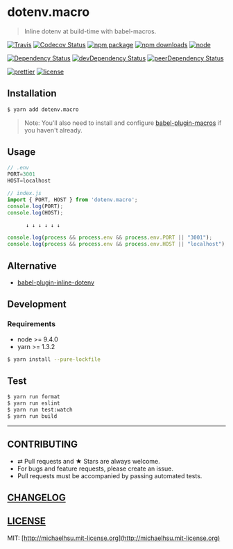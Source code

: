 # dotenv.macro

> Inline dotenv at build-time with babel-macros.

[![Travis][build-badge]][build]
[![Codecov Status][codecov-badge]][codecov]
[![npm package][npm-badge]][npm]
[![npm downloads][npm-downloads]][npm]
[![node][node]]()

[![Dependency Status][dependency-badge]][dependency]
[![devDependency Status][devdependency-badge]][devdependency]
[![peerDependency Status][peerdependency-badge]][peerdependency]

[![prettier][prettier-badge]][prettier]
[![license][license-badge]][license]

## Installation

```sh
$ yarn add dotenv.macro
```

> Note: You'll also need to install and configure [babel-plugin-macros](https://github.com/kentcdodds/babel-plugin-macros) if you haven't already.

## Usage

```js
// .env
PORT=3001
HOST=localhost

// index.js
import { PORT, HOST } from 'dotenv.macro';
console.log(PORT);
console.log(HOST);

      ↓ ↓ ↓ ↓ ↓ ↓

console.log(process && process.env && process.env.PORT || "3001");
console.log(process && process.env && process.env.HOST || "localhost");
```

## Alternative

* [babel-plugin-inline-dotenv](https://github.com/brysgo/babel-plugin-inline-dotenv)

## Development

### Requirements

* node >= 9.4.0
* yarn >= 1.3.2

```sh
$ yarn install --pure-lockfile
```

## Test

```sh
$ yarn run format
$ yarn run eslint
$ yarn run test:watch
$ yarn run build
```

---

## CONTRIBUTING

* ⇄ Pull requests and ★ Stars are always welcome.
* For bugs and feature requests, please create an issue.
* Pull requests must be accompanied by passing automated tests.

## [CHANGELOG](CHANGELOG.md)

## [LICENSE](LICENSE)

MIT: [http://michaelhsu.mit-license.org](http://michaelhsu.mit-license.org)

[build-badge]: https://img.shields.io/travis/evenchange4/dotenv.macro/master.svg?style=flat-square
[build]: https://travis-ci.org/evenchange4/dotenv.macro
[npm-badge]: https://img.shields.io/npm/v/dotenv.macro.svg?style=flat-square
[npm]: https://www.npmjs.org/package/dotenv.macro
[codecov-badge]: https://img.shields.io/codecov/c/github/evenchange4/dotenv.macro.svg?style=flat-square
[codecov]: https://codecov.io/github/evenchange4/dotenv.macro?branch=master
[node]: https://img.shields.io/node/v/dotenv.macro.svg?style=flat-square
[npm-downloads]: https://img.shields.io/npm/dt/dotenv.macro.svg?style=flat-square
[license-badge]: https://img.shields.io/npm/l/dotenv.macro.svg?style=flat-square
[license]: http://michaelhsu.mit-license.org/
[dependency-badge]: https://david-dm.org/evenchange4/dotenv.macro.svg?style=flat-square
[dependency]: https://david-dm.org/evenchange4/dotenv.macro
[devdependency-badge]: https://david-dm.org/evenchange4/dotenv.macro/dev-status.svg?style=flat-square
[devdependency]: https://david-dm.org/evenchange4/dotenv.macro#info=devDependencies
[peerdependency-badge]: https://david-dm.org/evenchange4/dotenv.macro/peer-status.svg?style=flat-square
[peerdependency]: https://david-dm.org/evenchange4/dotenv.macro#info=peerDependencies
[prettier-badge]: https://img.shields.io/badge/styled_with-prettier-ff69b4.svg?style=flat-square
[prettier]: https://github.com/prettier/prettier
